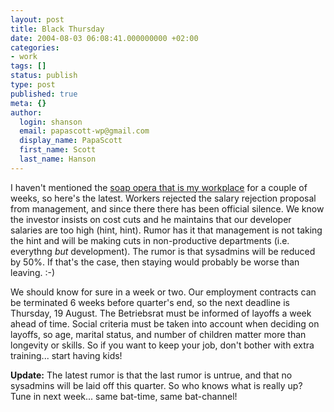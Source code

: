 ```yaml
---
layout: post
title: Black Thursday
date: 2004-08-03 06:08:41.000000000 +02:00
categories:
- work
tags: []
status: publish
type: post
published: true
meta: {}
author:
  login: shanson
  email: papascott-wp@gmail.com
  display_name: PapaScott
  first_name: Scott
  last_name: Hanson
---
```

<p>I haven't mentioned the <a href="https://www.papascott.de/archives/2004/07/14/as-the-world-churns/">soap opera that is my workplace</a> for a couple of weeks, so here's the latest. Workers rejected the salary rejection proposal from management, and since there there has been official silence. We know the investor insists on cost cuts and he maintains that our developer salaries are too high (hint, hint). Rumor has it that management is not taking the hint and will be making cuts in non-productive departments (i.e. everythng <em>but</em> development). The rumor is that sysadmins will be reduced by 50%. If that's the case, then staying would probably be worse than leaving. :-)</p>
<p>We should know for sure in a week or two. Our employment contracts can be terminated 6 weeks before quarter's end, so the next deadline is Thursday, 19 August. The Betriebsrat must be informed of layoffs a week ahead of time. Social criteria must be taken into account when deciding on layoffs, so age, marital status, and number of children matter more than longevity or skills. So if you want to keep your job, don't bother with extra training... start having kids!</p>
<p><strong>Update:</strong> The latest rumor is that the last rumor is untrue, and that no sysadmins will be laid off this quarter. So who knows what is really up? Tune in next week... same bat-time, same bat-channel!</p>
